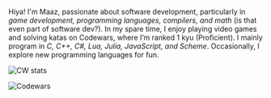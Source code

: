 <!--
**MaazSaeed/MaazSaeed** is a ✨ _special_ ✨ repository because its `README.md` (this file) appears on your GitHub profile.


Here are some ideas to get you started:
-->
Hiya! I'm Maaz, passionate about software development, particularly in _game development, programming languages, compilers, and math_ (is that even part of software dev?). In my spare time, I enjoy playing video games and solving katas on Codewars, where I’m ranked 1 kyu (Proficient). I mainly program in _C, C++, C#, Lua, Julia, JavaScript, and Scheme_. Occasionally, I explore new programming languages for fun.
<!--
-  👯 I’m looking to collaborate on 
- 🤔 I’m looking for help with ...
- 💬 Ask me about ...
- 📫 How to reach me: ...
- 
-->
![CW stats](https://www.codewars.com/users/maaze_e/badges/large)

![Codewars](https://github.r2v.ch/codewars?user=maaze_e&name=true&top_languages=true&stroke=%23b362ff&theme=gradient_dark)

